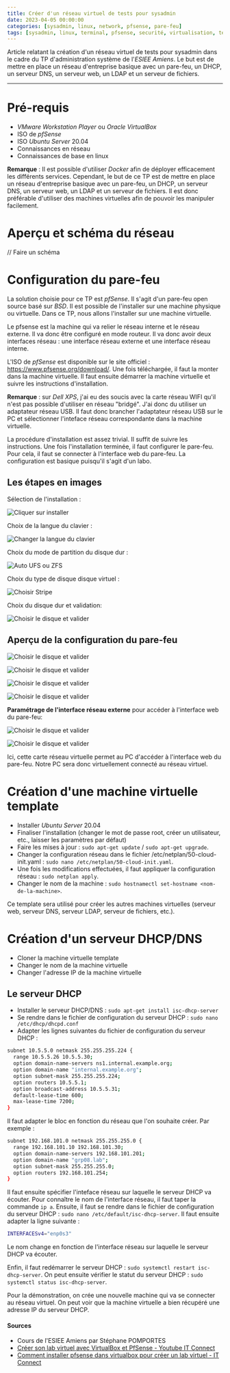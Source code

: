 ```yaml
---
title: Créer d'un réseau virtuel de tests pour sysadmin
date: 2023-04-05 00:00:00
categories: [sysadmin, linux, network, pfsense, pare-feu]
tags: [sysadmin, linux, terminal, pfsense, securité, virtualisation, tests, network, pare-feu, ESIEE Amiens]
---
```


Article relatant la création d'un réseau virtuel de tests pour sysadmin dans le cadre du TP d'administration système de l'*ESIEE Amiens*. Le but est de mettre en place un réseau d'entreprise basique avec un pare-feu, un DHCP, un serveur DNS, un serveur web, un LDAP et un serveur de fichiers.

---

# Pré-requis

- *VMware Workstation Player* ou *Oracle VirtualBox*
- ISO de *pfSense*
- ISO *Ubuntu Server* 20.04
- Connaissances en réseau
- Connaissances de base en linux

**Remarque** : Il est possible d'utiliser *Docker* afin de déployer efficacement les différents services. Cependant, le but de ce TP est de mettre en place un réseau d'entreprise basique avec un pare-feu, un DHCP, un serveur DNS, un serveur web, un LDAP et un serveur de fichiers. Il est donc préférable d'utiliser des machines virtuelles afin de pouvoir les manipuler facilement.

# Aperçu et schéma du réseau

// Faire un schéma

# Configuration du pare-feu

La solution choisie pour ce TP est *pfSense*. Il s'agit d'un pare-feu open source basé sur *BSD*. Il est possible de l'installer sur une machine physique ou virtuelle. Dans ce TP, nous allons l'installer sur une machine virtuelle.

Le pfsense est la machine qui va relier le réseau interne et le réseau externe. Il va donc être configuré en mode routeur. Il va donc avoir deux interfaces réseau : une interface réseau externe et une interface réseau interne.

L'ISO de *pfSense* est disponible sur le site officiel : https://www.pfsense.org/download/. Une fois téléchargée, il faut la monter dans la machine virtuelle. Il faut ensuite démarrer la machine virtuelle et suivre les instructions d'installation.

**Remarque** : sur *Dell XPS*, j'ai eu des soucis avec la carte réseau WIFI qu'il n'est pas possible d'utiliser en réseau "bridgé". J'ai donc du utiliser un adaptateur réseau USB. Il faut donc brancher l'adaptateur réseau USB sur le PC et sélectionner l'inteface réseau correspondante dans la machine virtuelle.

La procédure d'installation est assez trivial. Il suffit de suivre les instructions. Une fois l'installation terminée, il faut configurer le pare-feu. Pour cela, il faut se connecter à l'interface web du pare-feu. La configuration est basique puisqu'il s'agit d'un labo.

## Les étapes en images 

Sélection de l'installation :

![Cliquer sur installer](../../assets/admin-linux/Installation_1.png)

Choix de la langue du clavier : 

![Changer la langue du clavier](../../assets/admin-linux/Installation_2.png)

Choix du mode de partition du disque dur :

![Auto UFS ou ZFS](../../assets/admin-linux/Installation_3.png)

Choix du type de disque disque virtuel :

![Choisir Stripe](../../assets/admin-linux/Installation_4.png)

Choix du disque dur et validation:

![Choisir le disque et valider](../../assets/admin-linux/Installation_5.png)

## Aperçu de la configuration du pare-feu

![Choisir le disque et valider](../../assets/admin-linux/Installation_6.png)

![Choisir le disque et valider](../../assets/admin-linux/Installation_7.png)

![Choisir le disque et valider](../../assets/admin-linux/Installation_10.png)

![Choisir le disque et valider](../../assets/admin-linux/Installation_11.png)

**Paramétrage de l'interface réseau externe** pour accéder à l'interface web du pare-feu:

![Choisir le disque et valider](../../assets/admin-linux/Installation_8.png)

![Choisir le disque et valider](../../assets/admin-linux/Installation_9.png)

Ici, cette carte réseau virtuelle permet au PC d'accéder à l'interface web du pare-feu. Notre PC sera donc virtuellement connecté au réseau virtuel.

# Création d'une machine virtuelle template

- Installer *Ubuntu Server* 20.04
- Finaliser l'installation (changer le mot de passe root, créer un utilisateur, etc., laisser les paramètres par défaut)
- Faire les mises à jour : `sudo apt-get update` / `sudo apt-get upgrade`.
- Changer la configuration réseau dans le fichier /etc/netplan/50-cloud-init.yaml : `sudo nano /etc/netplan/50-cloud-init.yaml`. 
- Une fois les modifications effectuées, il faut appliquer la configuration réseau : `sudo netplan apply`.
- Changer le nom de la machine : `sudo hostnamectl set-hostname <nom-de-la-machine>`.
  
Ce template sera utilisé pour créer les autres machines virtuelles (serveur web, serveur DNS, serveur LDAP, serveur de fichiers, etc.).

# Création d'un serveur DHCP/DNS

- Cloner la machine virtuelle template
- Changer le nom de la machine virtuelle
- Changer l'adresse IP de la machine virtuelle

## Le serveur DHCP

- Installer le serveur DHCP/DNS : `sudo apt-get install isc-dhcp-server`
- Se rendre dans le fichier de configuration du serveur DHCP : `sudo nano /etc/dhcp/dhcpd.conf`
- Adapter les lignes suivantes du fichier de configuration du serveur DHCP :

```bash
subnet 10.5.5.0 netmask 255.255.255.224 {
  range 10.5.5.26 10.5.5.30;
  option domain-name-servers ns1.internal.example.org;
  option domain-name "internal.example.org";
  option subnet-mask 255.255.255.224;
  option routers 10.5.5.1;
  option broadcast-address 10.5.5.31;
  default-lease-time 600;
  max-lease-time 7200;
}
```

Il faut adapter le bloc en fonction du réseau que l'on souhaite créer. Par exemple : 

```bash
subnet 192.168.101.0 netmask 255.255.255.0 {
  range 192.168.101.10 192.168.101.30;
  option domain-name-servers 192.168.101.201;
  option domain-name "grp08.lab";
  option subnet-mask 255.255.255.0;
  option routers 192.168.101.254;
}
```

Il faut ensuite spécifier l'inteface réseau sur laquelle le serveur DHCP va écouter. Pour connaître le nom de l'interface réseau, il faut taper la commande `ip a`. Ensuite, il faut se rendre dans le fichier de configuration du serveur DHCP : `sudo nano /etc/default/isc-dhcp-server`. Il faut ensuite adapter la ligne suivante :

```bash
INTERFACESv4="enp0s3"
```

Le nom change en fonction de l'interface réseau sur laquelle le serveur DHCP va écouter.

Enfin, il faut redémarrer le serveur DHCP : `sudo systemctl restart isc-dhcp-server`. On peut ensuite vérifier le statut du serveur DHCP : `sudo systemctl status isc-dhcp-server`.

Pour la démonstration, on crée une nouvelle machine qui va se connecter au réseau virtuel. On peut voir que la machine virtuelle a bien récupéré une adresse IP du serveur DHCP.

#### Sources

- Cours de l'ESIEE Amiens par Stéphane POMPORTES
- [Créer son lab virtuel avec VirtualBox et PfSense - Youtube IT Connect](https://www.youtube.com/watch?v=NzVDjNqchoc)
- [Comment installer pfsense dans virtualbox pour créer un lab virtuel - IT Connect](https://www.it-connect.fr/comment-installer-pfsense-dans-virtualbox-pour-creer-un-lab-virtuel/)